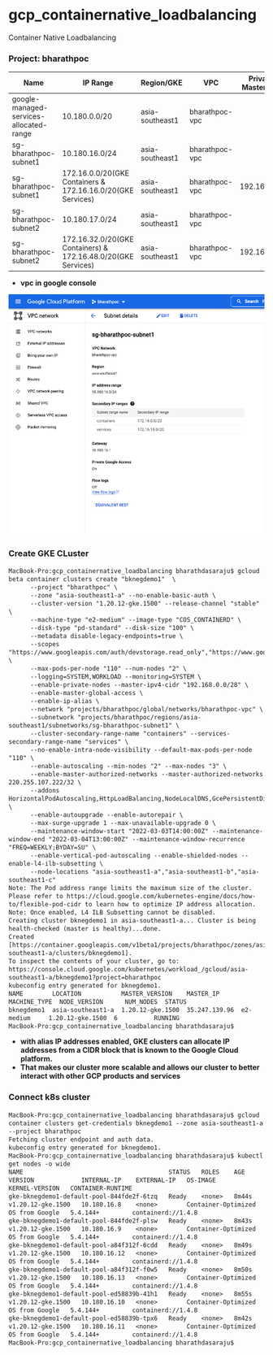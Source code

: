 # gcp_containernative_loadbalancing
Container Native Loadbalancing


### Project: bharathpoc


| Name                  | IP Range                       | Region/GKE     |   VPC                      | Private GKE Master IP range                     |
| --------------------- | ------------------------------ | -------------- | -------------------------- | ----------------------------------------------- |
| google-managed-services-allocated-range| 10.180.0.0/20 | asia-southeast1|   bharathpoc-vpc    |                                                 |
| sg-bharathpoc-subnet1 | 10.180.16.0/24 | asia-southeast1|   bharathpoc-vpc    |                                                                 |    
| sg-bharathpoc-subnet1 | 172.16.0.0/20(GKE Containers & 172.16.16.0/20(GKE Services) | asia-southeast1|   bharathpoc-vpc  | 192.168.0.0/28       |
| sg-bharathpoc-subnet2 | 10.180.17.0/24  | asia-southeast1|   bharathpoc-vpc    |                                                                |
| sg-bharathpoc-subnet2 | 172.16.32.0/20(GKE Containers) & 172.16.48.0/20(GKE Services) | asia-southeast1| bharathpoc-vpc  | 192.168.0.16/28      |

* **vpc in google console**

![VPC in Google Console](./images/vpc_subnet.png)


### Create GKE CLuster

```
MacBook-Pro:gcp_containernative_loadbalancing bharathdasaraju$ gcloud beta container clusters create "bknegdemo1"  \
      --project "bharathpoc" \
      --zone "asia-southeast1-a" --no-enable-basic-auth \
      --cluster-version "1.20.12-gke.1500" --release-channel "stable" \
      --machine-type "e2-medium" --image-type "COS_CONTAINERD" \
      --disk-type "pd-standard" --disk-size "100" \
      --metadata disable-legacy-endpoints=true \
      --scopes "https://www.googleapis.com/auth/devstorage.read_only","https://www.googleapis.com/auth/logging.write","https://www.googleapis.com/auth/monitoring","https://www.googleapis.com/auth/servicecontrol","https://www.googleapis.com/auth/service.management.readonly","https://www.googleapis.com/auth/trace.append" \
      --max-pods-per-node "110" --num-nodes "2" \
      --logging=SYSTEM,WORKLOAD --monitoring=SYSTEM \
      --enable-private-nodes --master-ipv4-cidr "192.168.0.0/28" \
      --enable-master-global-access \
      --enable-ip-alias \
      --network "projects/bharathpoc/global/networks/bharathpoc-vpc" \
      --subnetwork "projects/bharathpoc/regions/asia-southeast1/subnetworks/sg-bharathpoc-subnet1" \
      --cluster-secondary-range-name "containers" --services-secondary-range-name "services" \
      --no-enable-intra-node-visibility --default-max-pods-per-node "110" \
      --enable-autoscaling --min-nodes "2" --max-nodes "3" \
      --enable-master-authorized-networks --master-authorized-networks 220.255.107.222/32 \
      --addons HorizontalPodAutoscaling,HttpLoadBalancing,NodeLocalDNS,GcePersistentDiskCsiDriver \
      --enable-autoupgrade --enable-autorepair \
      --max-surge-upgrade 1 --max-unavailable-upgrade 0 \
      --maintenance-window-start "2022-03-03T14:00:00Z" --maintenance-window-end "2022-03-04T13:00:00Z" --maintenance-window-recurrence "FREQ=WEEKLY;BYDAY=SU" \
      --enable-vertical-pod-autoscaling --enable-shielded-nodes --enable-l4-ilb-subsetting \
      --node-locations "asia-southeast1-a","asia-southeast1-b","asia-southeast1-c"
Note: The Pod address range limits the maximum size of the cluster. Please refer to https://cloud.google.com/kubernetes-engine/docs/how-to/flexible-pod-cidr to learn how to optimize IP address allocation.
Note: Once enabled, L4 ILB Subsetting cannot be disabled.
Creating cluster bknegdemo1 in asia-southeast1-a... Cluster is being health-checked (master is healthy)...done.
Created [https://container.googleapis.com/v1beta1/projects/bharathpoc/zones/asia-southeast1-a/clusters/bknegdemo1].
To inspect the contents of your cluster, go to: https://console.cloud.google.com/kubernetes/workload_/gcloud/asia-southeast1-a/bknegdemo1?project=bharathpoc
kubeconfig entry generated for bknegdemo1.
NAME        LOCATION           MASTER_VERSION    MASTER_IP      MACHINE_TYPE  NODE_VERSION      NUM_NODES  STATUS
bknegdemo1  asia-southeast1-a  1.20.12-gke.1500  35.247.139.96  e2-medium     1.20.12-gke.1500  6          RUNNING
MacBook-Pro:gcp_containernative_loadbalancing bharathdasaraju$
```
* **with alias IP addresses enabled, GKE clusters can allocate IP addresses from a CIDR block that is known to the Google Cloud platform.**
* **That makes our cluster more scalable and allows our cluster to better interact with other GCP products and services**


### Connect k8s cluster

```
MacBook-Pro:gcp_containernative_loadbalancing bharathdasaraju$ gcloud container clusters get-credentials bknegdemo1 --zone asia-southeast1-a --project bharathpoc
Fetching cluster endpoint and auth data.
kubeconfig entry generated for bknegdemo1.
MacBook-Pro:gcp_containernative_loadbalancing bharathdasaraju$ kubectl get nodes -o wide
NAME                                        STATUS   ROLES    AGE     VERSION             INTERNAL-IP    EXTERNAL-IP   OS-IMAGE                             KERNEL-VERSION   CONTAINER-RUNTIME
gke-bknegdemo1-default-pool-844fde2f-6tzq   Ready    <none>   8m44s   v1.20.12-gke.1500   10.180.16.8    <none>        Container-Optimized OS from Google   5.4.144+         containerd://1.4.8
gke-bknegdemo1-default-pool-844fde2f-plsw   Ready    <none>   8m43s   v1.20.12-gke.1500   10.180.16.9    <none>        Container-Optimized OS from Google   5.4.144+         containerd://1.4.8
gke-bknegdemo1-default-pool-a84f312f-6cdd   Ready    <none>   8m49s   v1.20.12-gke.1500   10.180.16.12   <none>        Container-Optimized OS from Google   5.4.144+         containerd://1.4.8
gke-bknegdemo1-default-pool-a84f312f-f0w5   Ready    <none>   8m50s   v1.20.12-gke.1500   10.180.16.13   <none>        Container-Optimized OS from Google   5.4.144+         containerd://1.4.8
gke-bknegdemo1-default-pool-ed58839b-41h1   Ready    <none>   8m55s   v1.20.12-gke.1500   10.180.16.10   <none>        Container-Optimized OS from Google   5.4.144+         containerd://1.4.8
gke-bknegdemo1-default-pool-ed58839b-tpx6   Ready    <none>   8m42s   v1.20.12-gke.1500   10.180.16.11   <none>        Container-Optimized OS from Google   5.4.144+         containerd://1.4.8
MacBook-Pro:gcp_containernative_loadbalancing bharathdasaraju$
```
